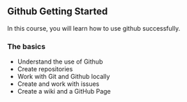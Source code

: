 ## Github Getting Started
In this course, you will learn how to use github successfully.

### The basics
 - Understand the use of Github
 - Create repositories
 - Work with Git and Github locally
 - Create and work with issues
 - Create a wiki and a GitHub Page
